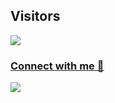 
<!-- # Hi! 👋 I'm [Yash Khokhar](https://github.com/yashkhokhar28) 💻 -->

<!-- # 💫 About Me:
🔭 I’m currently working on Flutter<br>👯 I’m looking to collaborate on Android Projects<br>🌱 I’m currently learning Python<br>💬 Ask me about Java/DSA -->

## Visitors
![](https://komarev.com/ghpvc/?username=yashkhokhar28&style=plastic&color=blue)

<!-- <div align="center">
<img src="https://media3.giphy.com/media/qgQUggAC3Pfv687qPC/giphy.gif" align="right" height="400" width="500" />
</div> -->

<!-- [![Yash's GitHub stats-Light](https://github-readme-stats.vercel.app/api?username=yashkhokhar28&show_icons=true&theme=default#gh-light-mode-only)](https://github.com/yashkhokhar28/github-readme-stats#gh-light-mode-only)

[![Top Langs](https://github-readme-stats.vercel.app/api/top-langs/?username=yashkhokhar28&layout=compact)](https://github.com/yashkhokhar28/github-readme-stats)
 -->
### [Connect with me 💬](https://bio.link/yashk28) 
![](https://hit.yhype.me/github/profile?user_id=93334931)
